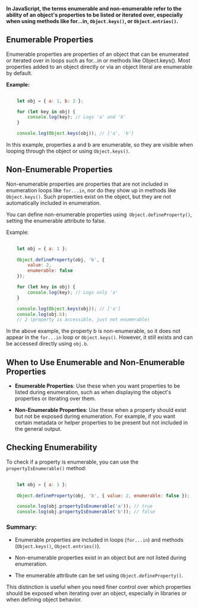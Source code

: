 
**In JavaScript, the terms enumerable and non-enumerable refer to the ability of an object's properties to be listed or iterated over, especially when using methods like for...in, `Object.keys()`, or `Object.entries()`.**

## Enumerable Properties
Enumerable properties are properties of an object that can be enumerated or iterated over in loops such as for...in or methods like Object.keys(). Most properties added to an object directly or via an object literal are enumerable by default.

**Example:**

```javascript
    
    let obj = { a: 1, b: 2 };

    for (let key in obj) {
        console.log(key); // Logs 'a' and 'b'
    }

    console.log(Object.keys(obj)); // ['a', 'b']

```

In this example, properties a and b are enumerable, so they are visible when looping through the object or using `Object.keys()`.


## Non-Enumerable Properties
Non-enumerable properties are properties that are not included in enumeration loops like `for...in`, nor do they show up in methods like `Object.keys()`. Such properties exist on the object, but they are not automatically included in enumeration.

You can define non-enumerable properties using` Object.defineProperty()`, setting the enumerable attribute to false.

Example:

```javascript
    
    let obj = { a: 1 };
    
    Object.defineProperty(obj, 'b', {
        value: 2,
        enumerable: false
    });

    for (let key in obj) {
        console.log(key); // Logs only 'a'
    }

    console.log(Object.keys(obj)); // ['a']
    console.log(obj.b); 
    // 2 (property is accessible, just not enumerable)

```

In the above example, the property b is non-enumerable, so it does not appear in the `for...in` loop or `Object.keys()`. However, it still exists and can be accessed directly using `obj.b`.



## When to Use Enumerable and Non-Enumerable Properties

- **Enumerable Properties**: Use these when you want properties to be listed during enumeration, such as when displaying the object's properties or iterating over them.

- **Non-Enumerable Properties**: Use these when a property should exist but not be exposed during enumeration. For example, if you want certain metadata or helper properties to be present but not included in the general output.

## Checking Enumerability

To check if a property is enumerable, you can use the `propertyIsEnumerable()` method:

```javascript
    
    let obj = { a: 1 };
    
    Object.defineProperty(obj, 'b', { value: 2, enumerable: false });

    console.log(obj.propertyIsEnumerable('a')); // true
    console.log(obj.propertyIsEnumerable('b')); // false

```

### Summary:
- Enumerable properties are included in loops (`for...in`) and methods (`Object.keys()`, `Object.entries()`).

- Non-enumerable properties exist in an object but are not listed during enumeration.

- The enumerable attribute can be set using `Object.defineProperty()`.

This distinction is useful when you need finer control over which properties should be exposed when iterating over an object, especially in libraries or when defining object behavior.